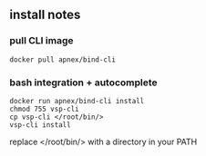 ## install notes

### pull CLI image
```
docker pull apnex/bind-cli
```

### bash integration + autocomplete
```
docker run apnex/bind-cli install
chmod 755 vsp-cli
cp vsp-cli </root/bin/>
vsp-cli install
```

replace </root/bin/> with a directory in your PATH
